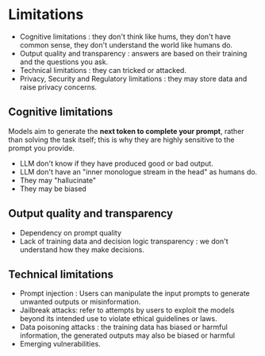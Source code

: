 # Limitations

- Cognitive limitations : they don't think like hums, they don't have common sense, they don't understand the world like humans do.
- Output quality and transparency : answers are based on their training and the questions you ask.
- Technical limitations : they can tricked or attacked.
- Privacy, Security and Regulatory limitations : they may store data and raise privacy concerns.


## Cognitive limitations

Models aim to generate the **next token to complete your prompt**, rather than solving the task itself; this is why they are highly sensitive to the prompt you provide.

- LLM don't know if they have produced good or bad output.
- LLM don't have an "inner monologue stream in the head" as humans do.
- They may "hallucinate"
- They may be biased 

## Output quality and transparency

- Dependency on prompt quality 
- Lack of training data and decision logic transparency : we don't understand how they make decisions.

## Technical limitations

- Prompt injection : Users can manipulate the input prompts to generate unwanted outputs or misinformation.
- Jailbreak attacks: refer to attempts by users to exploit the models beyond its intended use to violate ethical guidelines or laws.
- Data poisoning attacks : the training data has biased or harmful information, the generated outputs may also be biased or harmful
- Emerging vulnerabilities.